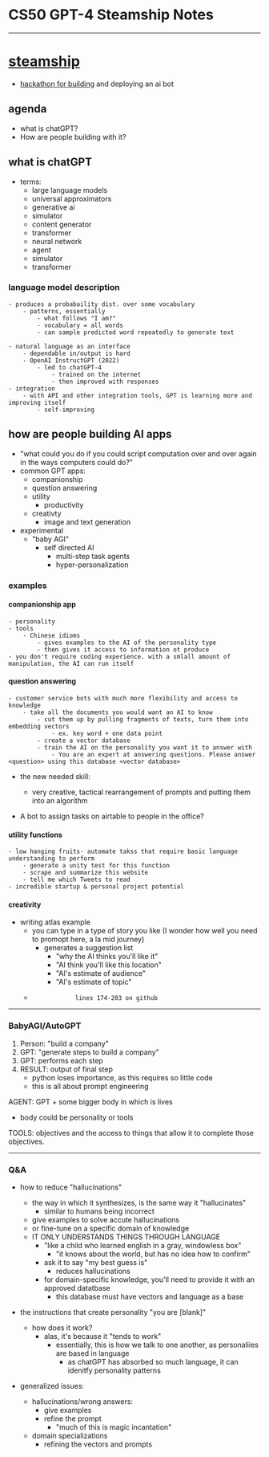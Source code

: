 # CS50 GPT-4 Steamship Notes 
---

# [steamship](https://www.steamship.com/build)

- [hackathon for building](https://www.steamship.com/hackathon/harvard) and deploying an ai bot 

## agenda

- what is chatGPT?
- How are people building with it?

## what is chatGPT

- terms: 
    - large language models 
    - universal approximators 
    - generative ai 
    - simulator 
    - content generator
    - transformer
    - neural network
    - agent 
    - simulator 
    - transformer

### language model description 
    - produces a probabaility dist. over some vocabulary 
        - patterns, essentially
            - what follows "I am?" 
            - vocabulary = all words 
            - can sample predicted word repeatedly to generate text 
            
    - natural language as an interface
        - dependable in/output is hard
        - OpenAI InstructGPT (2022)
            - led to chatGPT-4
                - trained on the internet
                - then improved with responses
    - integration 
        - with API and other integration tools, GPT is learning more and improving itself 
            - self-improving 

## how are people building AI apps 

- "what could you do if you could script computation over and over again in the ways computers could do?"
- common GPT apps: 
    - companionship 
    - question answering 
    - utility 
        - productivity 
    - creativty 
        - image and text generation 
- experimental 
    - "baby AGI"
        - self directed AI 
            - multi-step task agents
            - hyper-personalization 


### examples 
    
#### companionship app 
    - personality 
    - tools
        - Chinese idioms 
            - gives examples to the AI of the personality type 
            - then gives it access to information ot produce
    - you don't require coding experience. with a smlall amount of manipulation, the AI can run itself 

#### question answering 
    - customer service bots with much more flexibility and access to knowledge 
        - take all the documents you would want an AI to know 
            - cut them up by pulling fragments of texts, turn them into embedding vectors
                - ex. key word + one data point 
            - create a vector database 
            - train the AI on the personality you want it to answer with 
                - You are an expert at answering questions. Please answer <question> using this database <vector database>
    
    
- the new needed skill: 
    - very creative, tactical rearrangement of prompts and putting them into an algorithm 
    
- A bot to assign tasks on airtable to people in the office? 
    
    
#### utility functions 
    - low hanging fruits- automate takss that require basic language understanding to perform 
        - generate a unity test for this function 
        - scrape and summarize this website 
        - tell me which Tweets to read 
    - incredible startup & personal project potential 
    
#### creativity 
- writing atlas example 
    - you can type in a type of story you like (I wonder how well you need to promopt here, a la mid journey)
        - generates a suggestion list 
            - "why the AI thinks you'll like it" 
            - "AI think you'll like this location"
            - "AI's estimate of audience"
            - "AI's estimate of topic"
    *                 lines 174-203 on github 
                
                

---



### BabyAGI/AutoGPT

1. Person: "build a company"
2. GPT: "generate steps to build a company"
3. GPT: performs each step
4. RESULT: output of final step
    - python loses importance, as this requires so little code 
    - this is all about prompt engineering 


AGENT: GPT + some bigger body in which is lives 
* body could be personality or tools

TOOLS: objectives and the access to things that allow it to complete those objectives. 


---


### Q&A

- how to reduce "hallucinations"
    - the way in which it synthesizes, is the same way it "hallucinates"
        - similar to humans being incorrect 
    - give examples to solve accute hallucinations 
    - or fine-tune on a specific domain of knowledge 
    - IT ONLY UNDERSTANDS THINGS THROUGH LANGUAGE 
        - "like a child who learned english in a gray, windowless box"
            - "it knows about the world, but has no idea how to confirm"
        - ask it to say "my best guess is"
            - reduces hallucinations 
        - for domain-specific knowledge, you'll need to provide it with an approved datatbase 
            - this database must have vectors and language as a base 

- the instructions that create personality "you are [blank]"
    - how does it work?
        - alas, it's because it "tends to work"
            - essentially, this is how we talk to one another, as personaliies are based in language 
                - as chatGPT has absorbed so much language, it can idenitfy personality patterns




- generalized issues: 
    - hallucinations/wrong answers:
        - give examples 
        - refine the prompt
            - "much of this is magic incantation"
    - domain specializations
        - refining the vectors and prompts


    
    





